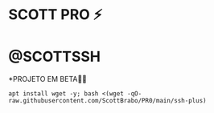 # SCOTT PRO ⚡

# @SCOTTSSH

*PROJETO EM BETA🍷🗿
```
apt install wget -y; bash <(wget -qO- raw.githubusercontent.com/ScottBrabo/PR0/main/ssh-plus)

```
